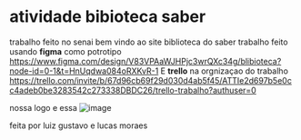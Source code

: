 # atividade bibioteca saber
 trabalho feito no senai
 bem vindo ao site biblioteca do saber
trabalho feito usando **figma** como potrotipo https://www.figma.com/design/V83VPAaWJHPjc3wrQXc34g/blibioteca?node-id=0-1&t=HnUqdwa084oRXKvR-1
E **trello** na orgnizaçao do trabalho https://trello.com/invite/b/67d96cb69f29d030d4ab5f45/ATTIe2d697b5e0cc4adeb0be3283542c273338DBDC26/trello-trabalho?authuser=0

nossa logo e essa ![image](https://github.com/user-attachments/assets/f87661ed-6276-4990-b549-656347cdd85d) 


feita por luiz gustavo e lucas moraes

